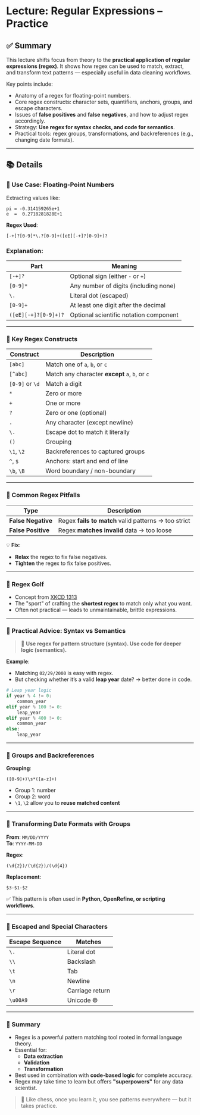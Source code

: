 # Lecture: Regular Expressions – Practice

## ✅ Summary

This lecture shifts focus from theory to the **practical application of regular expressions (regex)**. It shows how regex can be used to match, extract, and transform text patterns — especially useful in data cleaning workflows.

Key points include:
- Anatomy of a regex for floating-point numbers.
- Core regex constructs: character sets, quantifiers, anchors, groups, and escape characters.
- Issues of **false positives** and **false negatives**, and how to adjust regex accordingly.
- Strategy: **Use regex for syntax checks, and code for semantics**.
- Practical tools: regex groups, transformations, and backreferences (e.g., changing date formats).

---

## 📚 Details

### 🔸 Use Case: Floating-Point Numbers

Extracting values like:
```text
pi = -0.314159265e+1
e  =  0.2718281828E+1
```

**Regex Used**:
```regex
[-+]?[0-9]*\.?[0-9]+([eE][-+]?[0-9]+)?
```

### Explanation:

| Part                   | Meaning |
|------------------------|---------|
| `[-+]?`                | Optional sign (either `-` or `+`) |
| `[0-9]*`               | Any number of digits (including none) |
| `\.`                  | Literal dot (escaped) |
| `[0-9]+`               | At least one digit after the decimal |
| `([eE][-+]?[0-9]+)?`   | Optional scientific notation component |

---

### 🔸 Key Regex Constructs

| Construct       | Description |
|------------------|-------------|
| `[abc]`          | Match one of `a`, `b`, or `c` |
| `[^abc]`         | Match any character **except** `a`, `b`, or `c` |
| `[0-9]` or `\d`  | Match a digit |
| `*`              | Zero or more |
| `+`              | One or more |
| `?`              | Zero or one (optional) |
| `.`              | Any character (except newline) |
| `\.`             | Escape dot to match it literally |
| `()`             | Grouping |
| `\1`, `\2`       | Backreferences to captured groups |
| `^`, `$`         | Anchors: start and end of line |
| `\b`, `\B`       | Word boundary / non-boundary |

---

### 🔸 Common Regex Pitfalls

| Type            | Description |
|------------------|-------------|
| **False Negative** | Regex **fails to match** valid patterns → too strict |
| **False Positive** | Regex **matches invalid** data → too loose |

💡 **Fix**:
- **Relax** the regex to fix false negatives.
- **Tighten** the regex to fix false positives.

---

### 🔸 Regex Golf

- Concept from [XKCD 1313](https://xkcd.com/1313/)
- The "sport" of crafting the **shortest regex** to match only what you want.
- Often not practical — leads to unmaintainable, brittle expressions.

---

### 🔸 Practical Advice: Syntax vs Semantics

> 🔧 **Use regex for pattern structure (syntax). Use code for deeper logic (semantics).**

**Example**: 
- Matching `02/29/2000` is easy with regex.
- But checking whether it’s a valid **leap year** date? → better done in code.

```python
# Leap year logic
if year % 4 != 0:
    common_year
elif year % 100 != 0:
    leap_year
elif year % 400 != 0:
    common_year
else:
    leap_year
```

---

### 🔸 Groups and Backreferences

**Grouping**:
```regex
([0-9]+)\s*([a-z]+)
```
- Group 1: number  
- Group 2: word  
- `\1`, `\2` allow you to **reuse matched content**

---

### 🔸 Transforming Date Formats with Groups

**From**: `MM/DD/YYYY`  
**To**: `YYYY-MM-DD`

**Regex**:
```regex
(\d{2})/(\d{2})/(\d{4})
```

**Replacement**:
```text
$3-$1-$2
```

✅ This pattern is often used in **Python, OpenRefine, or scripting workflows**.

---

### 🔸 Escaped and Special Characters

| Escape Sequence | Matches                  |
|-----------------|--------------------------|
| `\.`            | Literal dot              |
| `\\`           | Backslash                |
| `\t`            | Tab                      |
| `\n`            | Newline                  |
| `\r`            | Carriage return          |
| `\u00A9`        | Unicode ©                |

---

### 🔸 Summary

- Regex is a powerful pattern matching tool rooted in formal language theory.
- Essential for:
  - **Data extraction**
  - **Validation**
  - **Transformation**
- Best used in combination with **code-based logic** for complete accuracy.
- Regex may take time to learn but offers **"superpowers"** for any data scientist.

> 🧠 Like chess, once you learn it, you see patterns everywhere — but it takes practice.